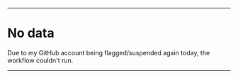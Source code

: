 
***

# No data

Due to my GitHub account being flagged/suspended again today, the workflow couldn't run.

***
